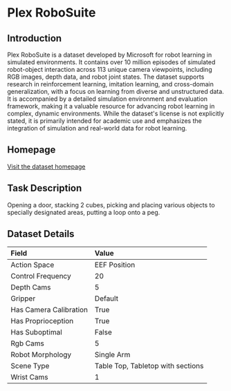 # Plex RoboSuite


## Introduction

Plex RoboSuite is a dataset developed by Microsoft for robot learning in simulated environments. It contains over 10 million episodes of simulated robot-object interaction across 113 unique camera viewpoints, including RGB images, depth data, and robot joint states. The dataset supports research in reinforcement learning, imitation learning, and cross-domain generalization, with a focus on learning from diverse and unstructured data. It is accompanied by a detailed simulation environment and evaluation framework, making it a valuable resource for advancing robot learning in complex, dynamic environments. While the dataset's license is not explicitly stated, it is primarily intended for academic use and emphasizes the integration of simulation and real-world data for robot learning.


## Homepage

[Visit the dataset homepage](https://microsoft.github.io/PLEX/)


## Task Description

Opening a door, stacking 2 cubes, picking and placing various objects to specially designated areas, putting a loop onto a peg.


## Dataset Details

| Field                            | Value                    |
|:---------------------------------|:-------------------------|
| Action Space                     | EEF Position           |
| Control Frequency                     | 20           |
| Depth Cams                     | 5           |
| Gripper                     | Default           |
| Has Camera Calibration                     | True           |
| Has Proprioception                     | True           |
| Has Suboptimal                     | False           |
| Rgb Cams                     | 5           |
| Robot Morphology                     | Single Arm           |
| Scene Type                     | Table Top, Tabletop with sections           |
| Wrist Cams                     | 1           |


